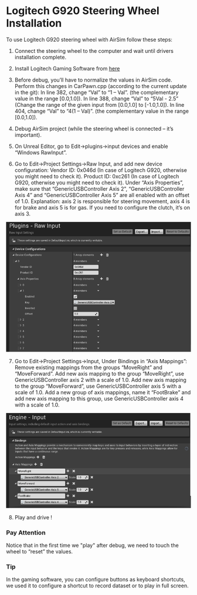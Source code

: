 # Logitech G920 Steering Wheel Installation

To use Logitech G920 steering wheel with AirSim follow these steps:

1. Connect the steering wheel to the computer and wait until drivers installation complete.

2. Install Logitech Gaming Software from [here](http://support.logitech.com/en_us/software/lgs)

3. Before debug, you’ll have to normalize the values in AirSim code. Perform this changes in CarPawn.cpp (according to the current update in the git):
  In line 382, change “Val” to “1 – Val”. (the complementary value in the range [0.0,1.0]).
  In line 388, change “Val” to “5Val - 2.5” (Change the range of the given input from [0.0,1.0] to [-1.0,1.0]).
  In line 404, change “Val” to “4(1 – Val)”. (the complementary value in the range [0.0,1.0]).
 
4. Debug AirSim project (while the steering wheel is connected – it’s important).

5. On Unreal Editor, go to Edit->plugins->input devices and enable “Windows RawInput”.

6. Go to Edit->Project Settings->Raw Input, and add new device configuration:
  Vendor ID: 0x046d (In case of Logitech G920, otherwise you might need to check it).
  Product ID: 0xc261 (In case of Logitech G920, otherwise you might need to check it).
  Under “Axis Properties”, make sure that “GenericUSBController Axis 2”, “GenericUSBController Axis 4” and “GenericUSBController Axis 5” are all enabled with an offset of 1.0.
  Explanation: axis 2 is responsible for steering movement, axis 4 is for brake and axis 5 is for gas. If you need to configure the clutch, it’s on axis 3.
  
  ![steering_wheel](images/steering_wheel_instructions_1.png)

7. Go to Edit->Project Settings->Input, Under Bindings in “Axis Mappings”:
  Remove existing mappings from the groups “MoveRight” and “MoveForward”.
  Add new axis mapping to the group “MoveRight”, use GenericUSBController axis 2 with a scale of 1.0.
  Add new axis mapping to the group “MoveForward”, use GenericUSBController axis 5 with a scale of 1.0.
  Add a new group of axis mappings, name it “FootBrake” and add new axis mapping to this group, use GenericUSBController axis 4 with a scale of 1.0.
  
  ![steering_wheel](images/steering_wheel_instructions_2.png)
  
8. Play and drive !

### Pay Attention

Notice that in the first time we "play" after debug, we need to touch the wheel to “reset” the values. 

### Tip

In the gaming software, you can configure buttons as keyboard shortcuts, we used it to configure a shortcut to record dataset or to play in full screen.
